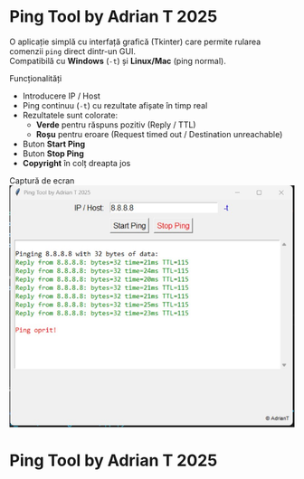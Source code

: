 # Ping Tool by Adrian T 2025

O aplicație simplă cu interfață grafică (Tkinter) care permite rularea comenzii `ping` direct dintr-un GUI.  
Compatibilă cu **Windows** (`-t`) și **Linux/Mac** (ping normal).

Funcționalități
- Introducere IP / Host
- Ping continuu (`-t`) cu rezultate afișate în timp real
- Rezultatele sunt colorate:
  - **Verde** pentru răspuns pozitiv (Reply / TTL)
  - **Roșu** pentru eroare (Request timed out / Destination unreachable)
- Buton **Start Ping**
- Buton **Stop Ping**
- **Copyright** în colț dreapta jos

Captură de ecran
![Descriere imagine](Ping_tool.JPG)

# Ping Tool by Adrian T 2025